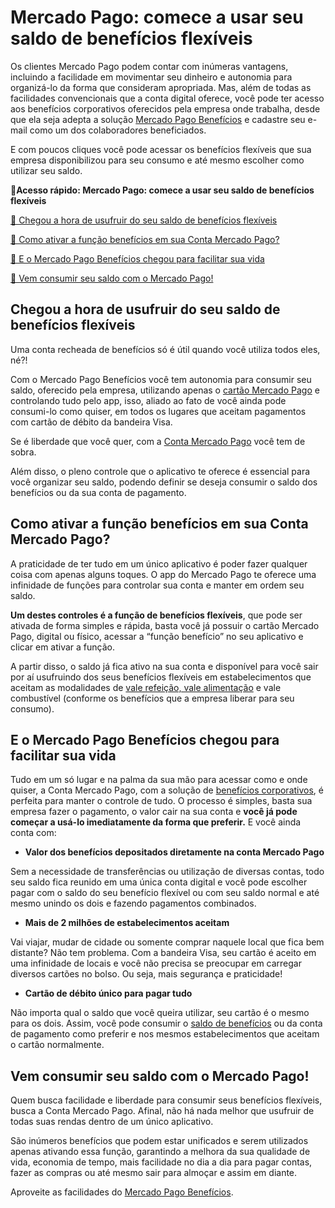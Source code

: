 # Mercado Pago: comece a usar seu saldo de benefícios flexíveis

Os clientes Mercado Pago podem contar com inúmeras vantagens, incluindo a facilidade em movimentar seu dinheiro e autonomia para organizá-lo da forma que consideram apropriada. Mas, além de todas as facilidades convencionais que a conta digital oferece, você pode ter acesso aos benefícios corporativos oferecidos pela empresa onde trabalha, desde que ela seja adepta a solução [Mercado Pago Benefícios](https://meubolso.mercadopago.com.br/como-usar-mercado-pago-beneficios) e cadastre seu e-mail como um dos colaboradores beneficiados.

E com poucos cliques você pode acessar os benefícios flexíveis que sua empresa disponibilizou para seu consumo e até mesmo escolher como utilizar seu saldo.

**💙Acesso rápido: Mercado Pago: comece a usar seu saldo de benefícios flexíveis**

[💪 Chegou a hora de usufruir do seu saldo de benefícios flexíveis](#A)

[🤔 Como ativar a função benefícios em sua Conta Mercado Pago?](#B)

[🎯 E o Mercado Pago Benefícios chegou para facilitar sua vida](#C)

[💙 Vem consumir seu saldo com o Mercado Pago!](#D)

[](#)
## **Chegou a hora de usufruir do seu saldo de benefícios flexíveis**

Uma conta recheada de benefícios só é útil quando você utiliza todos eles, né?!

Com o Mercado Pago Benefícios você tem autonomia para consumir seu saldo, oferecido pela empresa, utilizando apenas o [cartão Mercado Pago](https://meubolso.mercadopago.com.br/conheca-os-benef%C3%ADcios-de-comprar-com-o-cartao-mercado-pago) e controlando tudo pelo app, isso, aliado ao fato de você ainda pode consumi-lo como quiser, em todos os lugares que aceitam pagamentos com cartão de débito da bandeira Visa.

Se é liberdade que você quer, com a [Conta Mercado Pago](https://conteudo.mercadopago.com.br/conta-mercado-pago) você tem de sobra.

Além disso, o pleno controle que o aplicativo te oferece é essencial para você organizar seu saldo, podendo definir se deseja consumir o saldo dos benefícios ou da sua conta de pagamento.

[](#)
## **Como ativar a função benefícios em sua Conta Mercado Pago?**

A praticidade de ter tudo em um único aplicativo é poder fazer qualquer coisa com apenas alguns toques. O app do Mercado Pago te oferece uma infinidade de funções para controlar sua conta e manter em ordem seu saldo.

**Um destes controles é a função de benefícios flexíveis**, que pode ser ativada de forma simples e rápida, basta você já possuir o cartão Mercado Pago, digital ou físico, acessar a “função benefício” no seu aplicativo e clicar em ativar a função.

A partir disso, o saldo já fica ativo na sua conta e disponível para você sair por aí usufruindo dos seus benefícios flexíveis em estabelecimentos que aceitam as modalidades de [vale refeição, vale alimentação](https://meubolso.mercadopago.com.br/vale-refeicao-e-vale-alimentacao) e vale combustível (conforme os benefícios que a empresa liberar para seu consumo).

[](#)
## **E o Mercado Pago Benefícios chegou para facilitar sua vida**

Tudo em um só lugar e na palma da sua mão para acessar como e onde quiser, a Conta Mercado Pago, com a solução de [benefícios corporativos](https://meubolso.mercadopago.com.br/beneficios-corporativos-mais-comuns), é perfeita para manter o controle de tudo. O processo é simples, basta sua empresa fazer o pagamento, o valor cair na sua conta e **você já pode começar a usá-lo imediatamente da forma que preferir.** E você ainda conta com:

- **Valor dos benefícios depositados diretamente na conta Mercado Pago**

Sem a necessidade de transferências ou utilização de diversas contas, todo seu saldo fica reunido em uma única conta digital e você pode escolher pagar com o saldo do seu benefício flexível ou com seu saldo normal e até mesmo unindo os dois e fazendo pagamentos combinados.

- **Mais de 2 milhões de estabelecimentos aceitam**

Vai viajar, mudar de cidade ou somente comprar naquele local que fica bem distante? Não tem problema. Com a bandeira Visa, seu cartão é aceito em uma infinidade de locais e você não precisa se preocupar em carregar diversos cartões no bolso. Ou seja, mais segurança e praticidade!

- **Cartão de débito único para pagar tudo**

Não importa qual o saldo que você queira utilizar, seu cartão é o mesmo para os dois. Assim, você pode consumir o [saldo de benefícios](https://meubolso.mercadopago.com.br/como-consultar-beneficios-no-mercado-pago) ou da conta de pagamento como preferir e nos mesmos estabelecimentos que aceitam o cartão normalmente.

[](#)
## **Vem consumir seu saldo com o Mercado Pago!**

Quem busca facilidade e liberdade para consumir seus benefícios flexíveis, busca a Conta Mercado Pago. Afinal, não há nada melhor que usufruir de todas suas rendas dentro de um único aplicativo.

São inúmeros benefícios que podem estar unificados e serem utilizados apenas ativando essa função, garantindo a melhora da sua qualidade de vida, economia de tempo, mais facilidade no dia a dia para pagar contas, fazer as compras ou até mesmo sair para almoçar e assim em diante.

Aproveite as facilidades do [Mercado Pago Benefícios](https://meubolso.mercadopago.com.br/vantagens-mercado-pago-beneficios-para-voce).
